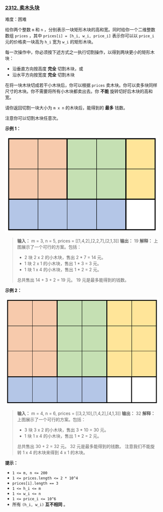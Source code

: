 ### [2312\. 卖木头块](https://leetcode.cn/problems/selling-pieces-of-wood/)

难度：困难

给你两个整数 `m` 和 `n` ，分别表示一块矩形木块的高和宽。同时给你一个二维整数数组 `prices` ，其中 `prices[i] = [h_i, w_i, price_i]` 表示你可以以 `price_i` 元的价格卖一块高为 `h_i` 宽为 `w_i` 的矩形木块。

每一次操作中，你必须按下述方式之一执行切割操作，以得到两块更小的矩形木块：

- 沿垂直方向按高度 **完全** 切割木块，或
- 沿水平方向按宽度 **完全** 切割木块

在将一块木块切成若干小木块后，你可以根据 `prices` 卖木块。你可以卖多块同样尺寸的木块。你不需要将所有小木块都卖出去。你 **不能** 旋转切好后木块的高和宽。

请你返回切割一块大小为 `m x n` 的木块后，能得到的 **最多** 钱数。

注意你可以切割木块任意次。

**示例 1：**

![](./assets/img/Question2312_01.png)

> **输入：** m = 3, n = 5, prices = \[[1,4,2],[2,2,7],[2,1,3]]
> **输出：** 19
> **解释：** 上图展示了一个可行的方案。包括：
>  
> - 2 块 2 x 2 的小木块，售出 2 * 7 = 14 元。
> - 1 块 2 x 1 的小木块，售出 1 * 3 = 3 元。
> - 1 块 1 x 4 的小木块，售出 1 * 2 = 2 元。
>  
> 总共售出 14 + 3 + 2 = 19 元。
> 19 元是最多能得到的钱数。

**示例 2：**

![](./assets/img/Question2312_02.png)

> **输入：** m = 4, n = 6, prices = \[[3,2,10],[1,4,2],[4,1,3]]
> **输出：** 32
> **解释：** 上图展示了一个可行的方案。包括：
>  
> - 3 块 3 x 2 的小木块，售出 3 * 10 = 30 元。
> - 1 块 1 x 4 的小木块，售出 1 * 2 = 2 元。
>  
> 总共售出 30 + 2 = 32 元。
> 32 元是最多能得到的钱数。
> 注意我们不能旋转 1 x 4 的木块来得到 4 x 1 的木块。

**提示：**

- `1 <= m, n <= 200`
- `1 <= prices.length <= 2 * 10^4`
- `prices[i].length == 3`
- `1 <= h_i <= m`
- `1 <= w_i <= n`
- `1 <= price_i <= 10^6`
- 所有 `(h_i, w_i)` **互不相同** 。
